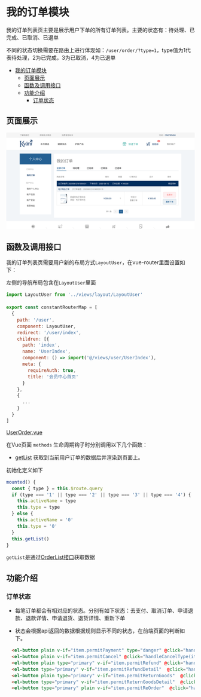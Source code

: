 # 我的订单模块

我的订单列表页主要是展示用户下单的所有订单列表。主要的状态有：待处理、已完成、已取消、已退单

不同的状态切换需要在路由上进行体现如：`/user/order/?type=1`，type值为1代表待处理，2为已完成，3为已取消，4为已退单

<!-- TOC -->

- [我的订单模块](#我的订单模块)
  - [页面展示](#页面展示)
  - [函数及调用接口](#函数及调用接口)
  - [功能介绍](#功能介绍)
    - [订单状态](#订单状态)

<!-- /TOC -->

## 页面展示

![image](./images/userOrder.png)

## 函数及调用接口

我的订单列表页需要用户新的布局方式`LayoutUser`，在vue-router里面设置如下：

左侧的导航布局包含在`LayoutUser`里面

```js
import LayoutUser from '../views/layout/LayoutUser'

export const constantRouterMap = [
  {
    path: '/user',
    component: LayoutUser,
    redirect: '/user/index',
    children: [{
      path: 'index',
      name: 'UserIndex',
      component: () => import('@/views/user/UserIndex'),
      meta: {
        requireAuth: true,
        title: '会员中心首页'
      }
    },
    {
      ...
    }
  }
]
```

[UserOrder.vue](https://gitlab.kyani.cn/kyani-inc/kyani-shop-pc/blob/master/src/views/user/UserOrder.vue)

在Vue页面 `methods` 生命周期钩子时分别调用以下几个函数：
- [getList](https://gitlab.kyani.cn/kyani-inc/kyani-shop-pc/blob/master/src/views/user/UserOrder.vue#L285) 获取到当前用户订单的数据后并渲染到页面上。

初始化定义如下
```js
mounted() {
  const { type } = this.$route.query
  if (type === '1' || type === '2' || type === '3' || type === '4') {
    this.activeName = type
    this.type = type
  } else {
    this.activeName = '0'
    this.type = '0'
  }
  this.getList()
}
```

`getList`是通过[OrderList接口](https://gitlab.kyani.cn/kyani-inc/kyani-shop-pc/blob/master/src/api/urls.js#L36)获取数据

## 功能介绍

### 订单状态
  - 每笔订单都会有相对应的状态。分别有如下状态：去支付、取消订单、申请退款、退款详情、申请退货、退货详情、重新下单

  - 状态会根据api返回的数据根据规则显示不同的状态，在前端页面的判断如下。

  ```html
    <el-button plain v-if="item.permitPayment" type="danger" @click="handlePayAgain(item.number)">&nbsp;去支付&nbsp;</el-button>
    <el-button plain v-if="item.permitCancel" @click="handleCancelType(item.number)">取消订单</el-button>
    <el-button plain type="primary" v-if="item.permitRefund" @click="handleGoPage('/user/refund', item.number)">申请退款</el-button>
    <el-button type="primary" v-if="item.permitRefundDetail"  @click="handleGoPage('/user/refundview', item.number)">退款详情</el-button>
    <el-button plain type="primary" v-if="item.permitReturnGoods"  @click="handleGoPage('/user/return', item.number)">申请退货</el-button>
    <el-button type="primary" v-if="item.permitReturnGoodsDetail"  @click="handleGoPage('/user/returnview', item.number)">退货详情</el-button>
    <el-button type="primary" plain v-if="item.permitReOrder"  @click="handleGoPageReorder('/account/regmember?reorder=true')">重新下单</el-button>
  ```